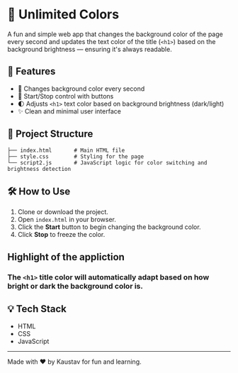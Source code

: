 # 🎨 Unlimited Colors

A fun and simple web app that changes the background color of the page every second and updates the text color of the title (`<h1>`) based on the background brightness — ensuring it's always readable.

## 🚀 Features

- 🌈 Changes background color every second
- 🛑 Start/Stop control with buttons
- 🌓 Adjusts `<h1>` text color based on background brightness (dark/light)
- ✨ Clean and minimal user interface

## 📁 Project Structure
```
├── index.html       # Main HTML file
├── style.css        # Styling for the page
└── script2.js       # JavaScript logic for color switching and brightness detection
```

## 🛠️ How to Use

1. Clone or download the project.
2. Open `index.html` in your browser.
3. Click the **Start** button to begin changing the background color.
4. Click **Stop** to freeze the color.

## Highlight of the appliction
### The `<h1>` title color will automatically adapt based on how bright or dark the background color is.

## 💡 Tech Stack

- HTML
- CSS
- JavaScript

---

Made with ❤️ by Kaustav for fun and learning.
